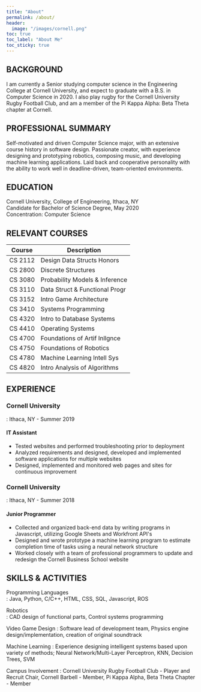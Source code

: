```yaml
---
title: "About"
permalink: /about/
header:
  image: "/images/cornell.png"
toc: true
toc_label: "About Me"
toc_sticky: true
---
```


## BACKGROUND  
I am currently a Senior studying computer science in the Engineering College at Cornell University, and expect to graduate with a B.S. in Computer Science in 2020. I also play rugby for the Cornell University Rugby Football Club, and am a member of the Pi Kappa Alpha: Beta Theta chapter at Cornell.

## PROFESSIONAL SUMMARY  
Self-motivated and driven Computer Science major, with an extensive course history in software design. Passionate creator, with experience designing and prototyping robotics, composing music, and developing machine learning applications. Laid back and cooperative personality with the ability to work well in deadline-driven, team-oriented environments.


## EDUCATION  
Cornell University, College of Engineering, Ithaca, NY  
Candidate for Bachelor of Science Degree, May 2020  
Concentration: Computer Science


## RELEVANT COURSES  

| Course      | Description |
| ----------- | ------------------------------ |
| CS 2112 | Design Data Structs Honors |
| CS 2800  | Discrete Structures |
| CS 3080  | Probability Models & Inference |
| CS 3110  | Data Struct & Functional Progr |
| CS 3152  | Intro Game Architecture |
| CS 3410  | Systems Programming |
| CS 4320  | Intro to Database Systems |
| CS 4410  | Operating Systems |
| CS 4700  | Foundations of Artif Inllgnce |
| CS 4750  | Foundations of Robotics |
| CS 4780  | Machine Learning Intell Sys |
| CS 4820  | Intro Analysis of Algorithms |


## EXPERIENCE  
### Cornell University
: Ithaca, NY - Summer 2019  

#### IT Assistant  
*	Tested websites and performed troubleshooting prior to deployment
*	Analyzed requirements and designed, developed and implemented software applications for multiple websites
*	Designed, implemented and monitored web pages and sites for continuous improvement  


### Cornell University
: Ithaca, NY - Summer 2018

#### Junior Programmer
*	Collected and organized back-end data by writing programs in Javascript, utilizing Google Sheets and Workfront API's  
*	Designed and wrote prototype a machine learning program to estimate completion time of tasks using a neural network structure
*	Worked closely with a team of professional programmers to update and redesign the Cornell Business School website


## SKILLS & ACTIVITIES  
Programming Languages 	
: Java, Python, C/C++, HTML, CSS, SQL, Javascript, ROS

Robotics 	
: CAD design of functional parts, Control systems programming

Video Game Design
: Software lead of development team, Physics engine design/implementation, creation of original soundtrack

Machine Learning
: Experience designing intelligent systems based upon variety of methods; Neural Network/Multi-Layer Perceptron, KNN, Decision Trees, SVM

Campus Involvement
: Cornell University Rugby Football Club - Player and Recruit Chair, Cornell Barbell - Member, Pi Kappa Alpha, Beta Theta Chapter - Member
